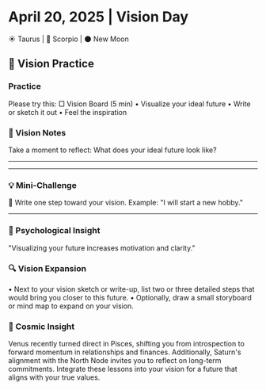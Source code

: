 # April 20, 2025 | Vision Day
☀️ Taurus | 🌙 Scorpio | 🌑 New Moon

## 🌱 Vision Practice

### Practice
Please try this:
□ Vision Board (5 min)
  • Visualize your ideal future
  • Write or sketch it out
  • Feel the inspiration

### 📝 Vision Notes
Take a moment to reflect:
What does your ideal future look like?
_______________________
_______________________

### 💡 Mini-Challenge
🌠 Write one step toward your vision. Example: "I will start a new hobby."
_______________________

### 💫 Psychological Insight
"Visualizing your future increases motivation and clarity."

### 🔍 Vision Expansion
• Next to your vision sketch or write-up, list two or three detailed steps that would bring you closer to this future.
• Optionally, draw a small storyboard or mind map to expand on your vision.

### 🌟 Cosmic Insight
Venus recently turned direct in Pisces, shifting you from introspection to forward momentum in relationships and finances. Additionally, Saturn's alignment with the North Node invites you to reflect on long-term commitments. Integrate these lessons into your vision for a future that aligns with your true values. 
